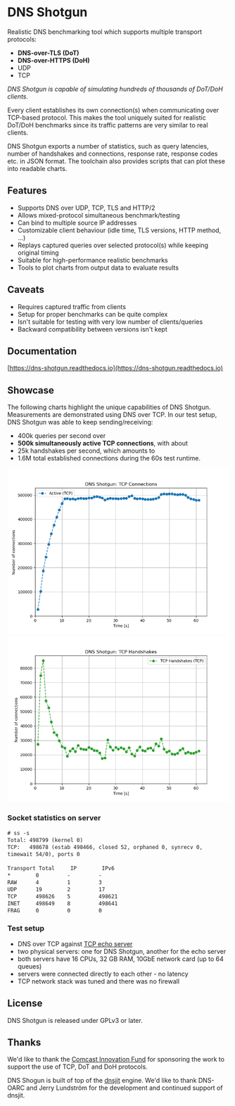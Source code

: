 # DNS Shotgun

Realistic DNS benchmarking tool which supports multiple transport protocols:

  - **DNS-over-TLS (DoT)**
  - **DNS-over-HTTPS (DoH)**
  - UDP
  - TCP

*DNS Shotgun is capable of simulating hundreds of thousands of DoT/DoH
clients.*

Every client establishes its own connection(s) when communicating over
TCP-based protocol. This makes the tool uniquely suited for realistic DoT/DoH
benchmarks since its traffic patterns are very similar to real clients.

DNS Shotgun exports a number of statistics, such as query latencies, number of
handshakes and connections, response rate, response codes etc. in JSON format.
The toolchain also provides scripts that can plot these into readable charts.

## Features

- Supports DNS over UDP, TCP, TLS and HTTP/2
- Allows mixed-protocol simultaneous benchmark/testing
- Can bind to multiple source IP addresses
- Customizable client behaviour (idle time, TLS versions, HTTP method, ...)
- Replays captured queries over selected protocol(s) while keeping original timing
- Suitable for high-performance realistic benchmarks
- Tools to plot charts from output data to evaluate results

## Caveats

- Requires captured traffic from clients
- Setup for proper benchmarks can be quite complex
- Isn't suitable for testing with very low number of clients/queries
- Backward compatibility between versions isn't kept

## Documentation

[https://dns-shotgun.readthedocs.io](https://dns-shotgun.readthedocs.io)

## Showcase

The following charts highlight the unique capabilities of DNS Shotgun.
Measurements are demonstrated using DNS over TCP.  In our test setup, DNS
Shotgun was able to keep sending/receiving:

- 400k queries per second over
- **500k simultaneously active TCP connections**, with about
- 25k handshakes per second, which amounts to
- 1.6M total established connections during the 60s test runtime.

![Active Connections](docs/showcase/connections.png)
![Handshakes](docs/showcase/handshakes.png)

### Socket statistics on server

```
# ss -s
Total: 498799 (kernel 0)
TCP:   498678 (estab 498466, closed 52, orphaned 0, synrecv 0, timewait 54/0), ports 0

Transport Total     IP        IPv6
*        0         -         -
RAW      4         1         3
UDP      19        2         17
TCP      498626    5         498621
INET     498649    8         498641
FRAG     0         0         0
```

### Test setup

- DNS over TCP against [TCP echo server](https://gitlab.nic.cz/knot/echo-server)
- two physical servers: one for DNS Shotgun, another for the echo server
- both servers have 16 CPUs, 32 GB RAM, 10GbE network card (up to 64 queues)
- servers were connected directly to each other - no latency
- TCP network stack was tuned and there was no firewall

## License

DNS Shotgun is released under GPLv3 or later.

## Thanks

We'd like to thank the [Comcast Innovation
Fund](https://innovationfund.comcast.com) for sponsoring the work to support
the use of TCP, DoT and DoH protocols.

DNS Shogun is built of top of the [dnsjit](https://github.com/DNS-OARC/dnsjit)
engine. We'd like to thank DNS-OARC and Jerry Lundström for the development and
continued support of dnsjit.
